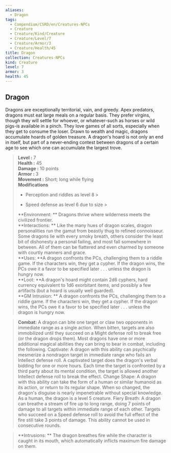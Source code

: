 ```yaml
---
aliases:
  - Dragon
tags:
  - Compendium/CSRD/en/Creatures-NPCs
  - Creature
  - Creature/Kind/Creature
  - Creature/Level/7
  - Creature/Armor/3
  - Creature/Health/45
title: Dragon
collection: Creatures-NPCs
kind: Creature
level: 7
armor: 3
health: 45
---
```

## Dragon  
Dragons are exceptionally territorial, vain, and greedy. Apex predators, dragons must eat large meals on a regular basis. They prefer virgins, though they will settle for whoever, or whatever-such as horses or wild pigs-is available in a pinch. They love games of all sorts, especially when they get to consume the loser. Drawn to wealth and magic, dragons accumulate hoards of golden treasure. A dragon's hoard is not only an end in itself, but part of a never-ending contest between dragons of a certain age to see which one can accumulate the largest trove.  

  
> **Level :** 7  
> **Health :** 45  
> **Damage :** 10 points  
> **Armor :** 3  
> **Movement :** Short; long while flying  
> **Modifications**  
>- Perception and riddles as level 8 >
>  
>- Speed defense as level 6 due to size >
>  
> **Environment: ** Dragons thrive where wilderness meets the civilized frontier.  
> **Interactions: ** Like the many hues of dragon scales, dragon personalities run the gamut from beastly thug to refined connoisseur. Some dragons lie with every smoky breath, others consider the least bit of dishonesty a personal failing, and most fall somewhere in between. All of them can be flattered and even charmed by someone with courtly manners and grace.  
> **Uses: **A dragon confronts the PCs, challenging them to a riddle game. If the characters win, they get a cypher. If the dragon wins, the PCs owe it a favor to be specified later . . . unless the dragon is hungry now.  
> **Loot: **A dragon's hoard might contain 2d6 cyphers, hard currency equivalent to 1d6 exorbitant items, and possibly a few artifacts (but a hoard is usually well guarded).  
> **GM Intrusion: ** A dragon confronts the PCs, challenging them to a riddle game. If the characters win, they get a cypher. If the dragon wins, the PCs owe it a favor to be specified later . . . unless the dragon is hungry now.  

> **Combat:** 
> A dragon can bite one target or claw two opponents in immediate range as a single action. When bitten, targets are also immobilized until they succeed on a Might defense roll to break free (or the dragon drops them).
Most dragons have one or more additional magical abilities they can bring to bear in combat, including the following.
Captivate: A dragon with this ability can psychically mesmerize a nondragon target in immediate range who fails an Intellect defense roll. A captivated target does the dragon's verbal bidding for one or more hours. Each time the target is confronted by a third party about its mental condition, the target is allowed another Intellect defense roll to break the effect.
Change Shape: A dragon with this ability can take the form of a human or similar humanoid as its action, or return to its regular shape. When so changed, the dragon's disguise is nearly impenetrable without special knowledge. As a human, the dragon is a level 5 creature.
Fiery Breath: A dragon can breathe a stream of fire up to long range, doing 7 points of damage to all targets within immediate range of each other. Targets who succeed on a Speed defense roll to avoid the full effect of the fire still take 3 points of damage. This ability cannot be used in consecutive rounds.  
  

> **Intrusions: ** 
> The dragon breathes fire while the character is caught in its mouth, which automatically inflicts maximum fire damage on them.  
